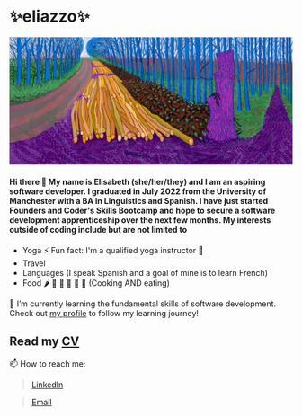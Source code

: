 # ✨eliazzo✨
![hockney image header](hockney.jpg)

#### Hi there 👋 My name is Elisabeth (she/her/they) and I am an aspiring software developer. I graduated in July 2022 from the University of Manchester with a BA in Linguistics and Spanish. I have just started Founders and Coder's Skills Bootcamp and hope to secure a software development apprenticeship over the next few months. My interests outside of coding include but are not limited to
- Yoga ⚡ Fun fact: I'm a qualified yoga instructor 🧘
- Travel
- Languages (I speak Spanish and a goal of mine is to learn French)
- Food 🌶️ 🍤 🍋 🍜 🥐 🥑 (Cooking AND eating)


🌱 I’m currently learning the fundamental skills of software development. Check out [my profile](https://github.com/eliazzo) to follow my learning journey! 

## Read my [CV](https://eliazzo.github.io/Website-2/CV%20FAC.pdf)



📫 How to reach me:
> [LinkedIn](https://www.linkedin.com/in/elisabeth-azzopardi-b3496a247/)

> [Email](bethazz@hotmail.co.uk)


<!--
**eliazzo/eliazzo** is a ✨ _special_ ✨ repository because its `README.md` (this file) appears on your GitHub profile.

Here are some ideas to get you started:

- 🔭 I’m currently working on ...
- 🌱 I’m currently learning ...
- 👯 I’m looking to collaborate on ...
- 🤔 I’m looking for help with ...
- 💬 Ask me about ...
- 📫 How to reach me: ...
- 😄 Pronouns: ...
- ⚡ Fun fact: ...
-->
